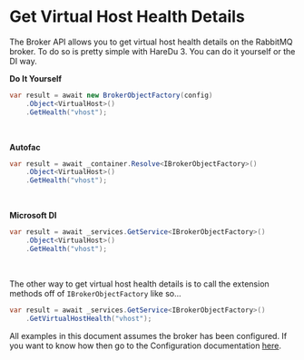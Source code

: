 # Get Virtual Host Health Details

The Broker API allows you to get virtual host health details on the RabbitMQ broker. To do so is pretty simple with HareDu 3. You can do it yourself or the DI way.

**Do It Yourself**

```c#
var result = await new BrokerObjectFactory(config)
    .Object<VirtualHost>()
    .GetHealth("vhost");
```
<br>

**Autofac**

```c#
var result = await _container.Resolve<IBrokerObjectFactory>()
    .Object<VirtualHost>()
    .GetHealth("vhost");
```
<br>

**Microsoft DI**

```c#
var result = await _services.GetService<IBrokerObjectFactory>()
    .Object<VirtualHost>()
    .GetHealth("vhost");
```
<br>

The other way to get virtual host health details is to call the extension methods off of ```IBrokerObjectFactory``` like so...

```c#
var result = await _services.GetService<IBrokerObjectFactory>()
    .GetVirtualHostHealth("vhost");
```

All examples in this document assumes the broker has been configured. If you want to know how then go to the Configuration documentation [here](https://github.com/ahives/HareDu3/blob/master/docs/configuration.md).

